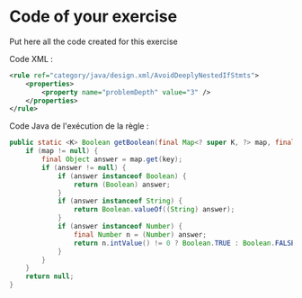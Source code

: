 # Code of your exercise

Put here all the code created for this exercise

Code XML :

```xml
<rule ref="category/java/design.xml/AvoidDeeplyNestedIfStmts">
    <properties>
        <property name="problemDepth" value="3" />
    </properties>
</rule>
```

Code Java de l'exécution de la règle :
````java
public static <K> Boolean getBoolean(final Map<? super K, ?> map, final K key) {
    if (map != null) {
        final Object answer = map.get(key);
        if (answer != null) {
            if (answer instanceof Boolean) {
                return (Boolean) answer;
            }
            if (answer instanceof String) {
                return Boolean.valueOf((String) answer);
            }
            if (answer instanceof Number) {
                final Number n = (Number) answer;
                return n.intValue() != 0 ? Boolean.TRUE : Boolean.FALSE;
            }
        }
    }
    return null;
}
````